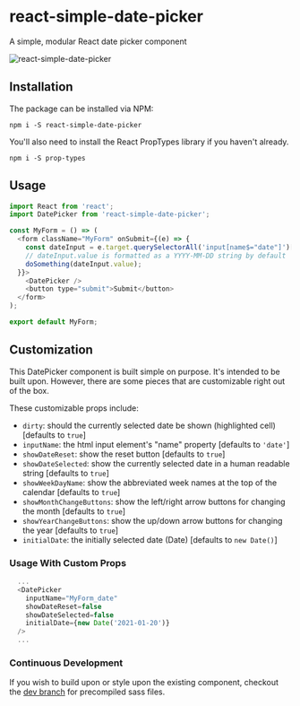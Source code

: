 # react-simple-date-picker

A simple, modular React date picker component


![react-simple-date-picker](https://andrewware.xyz/img/react-simple-date-picker.gif)


## Installation
The package can be installed via NPM:
```
npm i -S react-simple-date-picker
```

You'll also need to install the React PropTypes library if you haven't already.
```
npm i -S prop-types
```


## Usage
```js
import React from 'react';
import DatePicker from 'react-simple-date-picker';

const MyForm = () => (
  <form className="MyForm" onSubmit={(e) => {
    const dateInput = e.target.querySelectorAll('input[name$="date"]')[0];
    // dateInput.value is formatted as a YYYY-MM-DD string by default
    doSomething(dateInput.value);
  }}>
    <DatePicker />
    <button type="submit">Submit</button>
  </form>
);

export default MyForm;
```


## Customization
This DatePicker component is built simple on purpose. It's intended to be built upon. However, there are some pieces that are customizable right out of the box.

These customizable props include:
- `dirty`: should the currently selected date be shown (highlighted cell) [defaults to `true`]
- `inputName`: the html input element's "name" property [defaults to `'date'`]
- `showDateReset`: show the reset button [defaults to `true`]
- `showDateSelected`: show the currently selected date in a human readable string [defaults to `true`]
- `showWeekDayName`: show the abbreviated week names at the top of the calendar [defaults to `true`]
- `showMonthChangeButtons`: show the left/right arrow buttons for changing the month [defaults to `true`]
- `showYearChangeButtons`: show the up/down arrow buttons for changing the year [defaults to `true`]
- `initialDate`: the initially selected date (Date) [defaults to `new Date()`]


### Usage With Custom Props
```js
  ...
  <DatePicker
    inputName="MyForm_date"
    showDateReset=false
    showDateSelected=false
    initialDate={new Date('2021-01-20')}
  />
  ...
```


### Continuous Development
If you wish to build upon or style upon the existing component, checkout the [dev branch](https://github.com/andrew-ware/react-simple-date-picker/tree/dev) for precompiled sass files.
